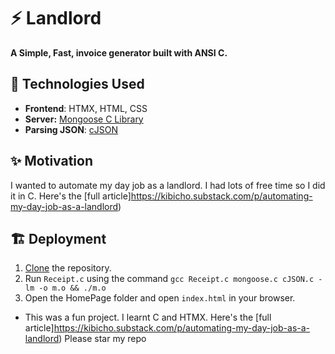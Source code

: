 # ⚡ Landlord

**A Simple, Fast, invoice generator built with ANSI C.**

## 🧱 Technologies Used

- **Frontend**: HTMX, HTML, CSS
- **Server:** [Mongoose C Library](https://mongoose.ws/)
- **Parsing JSON**: [cJSON](https://github.com/DaveGamble/cJSON)

## ✨ Motivation
I wanted to automate my day job as a landlord. I had lots of free time so I did it in C. 
Here's the [full article]https://kibicho.substack.com/p/automating-my-day-job-as-a-landlord)

## 🏗️ Deployment

1. [Clone]((https://github.com/MurageKibicho/Bellard)) the repository.
2. Run `Receipt.c` using the command `gcc Receipt.c mongoose.c cJSON.c -lm -o m.o && ./m.o`
3. Open the HomePage folder and open `index.html` in your browser.

- This was a fun project. I learnt C and HTMX.
Here's the [full article]https://kibicho.substack.com/p/automating-my-day-job-as-a-landlord)
Please star my repo
